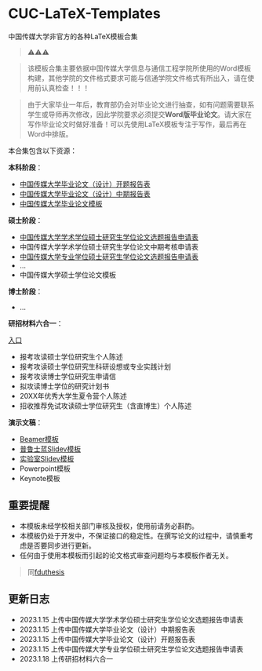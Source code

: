 # CUC-LaTeX-Templates
中国传媒大学非官方的各种LaTeX模板合集

> ⚠️⚠️⚠️

> 该模板合集主要依据中国传媒大学信息与通信工程学院所使用的Word模板构建，其他学院的文件格式要求可能与信通学院文件格式有所出入，请在使用前认真检查！！！

> 由于大家毕业一年后，教育部仍会对毕业论文进行抽查，如有问题需要联系学生或导师再次修改，因此学院要求必须提交**Word版毕业论文**。请大家在写作毕业论文时做好准备！可以先使用LaTeX模板专注于写作，最后再在Word中排版。

本合集包含以下资源：

**本科阶段**：

* [中国传媒大学毕业论文（设计）开题报告表](本科/开题报告)
* [中国传媒大学毕业论文（设计）中期报告表](本科/中期报告)
* [中国传媒大学毕业论文模板](https://github.com/isaaccaa/LaTeX_CUC)

**硕士阶段**：

* [中国传媒大学学术学位硕士研究生学位论文选题报告申请表](硕士/学硕选题报告申请表)
* 中国传媒大学学术学位硕士研究生学位论文中期考核申请表
* [中国传媒大学专业学位硕士研究生学位论文选题报告申请表](硕士/专硕选题报告申请表)
* ...
* 中国传媒大学硕士学位论文模板

**博士阶段**：

* ...

**研招材料六合一**：

[入口](升学/Apply)

* 报考攻读硕士学位研究生个人陈述
* 报考攻读硕士学位研究生科研设想或专业实践计划
* 报考攻读博士学位研究生申请信
* 拟攻读博士学位的研究计划书
* 20XX年优秀大学生夏令营个人陈述
* 招收推荐免试攻读硕士学位研究生（含直博生）个人陈述


**演示文稿**：

* [Beamer模板](https://github.com/isaaccaa/Beamer_CUC)
* [普鲁士蓝Slidev模板](https://github.com/isaaccaa/slidev-theme-prussianblue)
* [实验室Slidev模板](https://github.com/isaaccaa/slidev-theme-vatis)
* Powerpoint模板
* Keynote模板

## 重要提醒

* 本模板未经学校相关部门审核及授权，使用前请务必斟酌。
* 本模板仍处于开发中，不保证接口的稳定性。在撰写论文的过程中，请慎重考虑是否要同步进行更新。
* 任何由于使⽤本模板⽽引起的论⽂格式审查问题均与本模板作者⽆关。

> 同[fduthesis](https://github.com/stone-zeng/fduthesis)

## 更新日志

* 2023.1.15 上传中国传媒大学学术学位硕士研究生学位论文选题报告申请表
* 2023.1.15 上传中国传媒大学毕业论文（设计）中期报告表
* 2023.1.15 上传中国传媒大学毕业论文（设计）开题报告表
* 2023.1.15 上传中国传媒大学专业学位硕士研究生学位论文选题报告申请表
* 2023.1.18 上传研招材料六合一